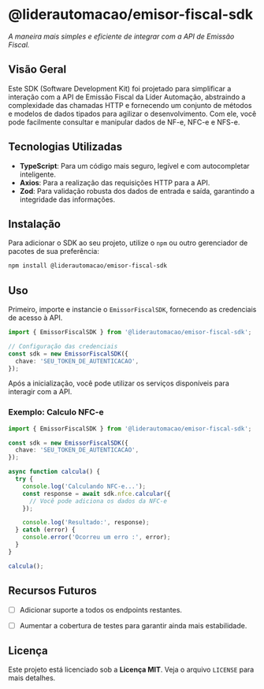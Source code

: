 # @liderautomacao/emisor-fiscal-sdk

*A maneira mais simples e eficiente de integrar com a API de Emissão Fiscal.*

## Visão Geral

Este SDK (Software Development Kit) foi projetado para simplificar a interação com a API de Emissão Fiscal da Líder Automação, abstraindo a complexidade das chamadas HTTP e fornecendo um conjunto de métodos e modelos de dados tipados para agilizar o desenvolvimento. Com ele, você pode facilmente consultar e manipular dados de NF-e, NFC-e e NFS-e.

## Tecnologias Utilizadas

- **TypeScript**: Para um código mais seguro, legível e com autocompletar inteligente.
- **Axios**: Para a realização das requisições HTTP para a API.
- **Zod**: Para validação robusta dos dados de entrada e saída, garantindo a integridade das informações.

## Instalação

Para adicionar o SDK ao seu projeto, utilize o `npm` ou outro gerenciador de pacotes de sua preferência:

```bash
npm install @liderautomacao/emisor-fiscal-sdk
```

## Uso

Primeiro, importe e instancie o `EmissorFiscalSDK`, fornecendo as credenciais de acesso à API.

```typescript
import { EmissorFiscalSDK } from '@liderautomacao/emisor-fiscal-sdk';

// Configuração das credenciais
const sdk = new EmissorFiscalSDK({
  chave: 'SEU_TOKEN_DE_AUTENTICACAO',
});
```

Após a inicialização, você pode utilizar os serviços disponíveis para interagir com a API.

### Exemplo: Calculo NFC-e

```typescript
import { EmissorFiscalSDK } from '@liderautomacao/emisor-fiscal-sdk';

const sdk = new EmissorFiscalSDK({
  chave: 'SEU_TOKEN_DE_AUTENTICACAO',
});

async function calcula() {
  try {
    console.log('Calculando NFC-e...');
    const response = await sdk.nfce.calcular({
      // Você pode adiciona os dados da NFC-e
    });

    console.log('Resultado:', response);
  } catch (error) {
    console.error('Ocorreu um erro :', error);
  }
}

calcula();
```

## Recursos Futuros

- [ ] Adicionar suporte a todos os endpoints restantes.
- [ ] Aumentar a cobertura de testes para garantir ainda mais estabilidade.


## Licença

Este projeto está licenciado sob a **Licença MIT**. Veja o arquivo `LICENSE` para mais detalhes.
